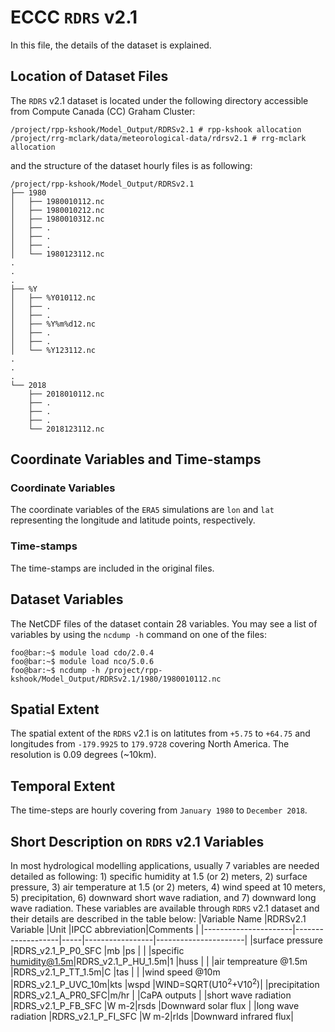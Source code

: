 # ECCC `RDRS` v2.1
In this file, the details of the dataset is explained.

## Location of Dataset Files
The `RDRS` v2.1 dataset is located under the following directory accessible from Compute Canada (CC) Graham Cluster:
```console
/project/rpp-kshook/Model_Output/RDRSv2.1 # rpp-kshook allocation
/project/rrg-mclark/data/meteorological-data/rdrsv2.1 # rrg-mclark allocation
```
and the structure of the dataset hourly files is as following:
```console
/project/rpp-kshook/Model_Output/RDRSv2.1
├── 1980
│   ├── 1980010112.nc
│   ├── 1980010212.nc
│   ├── 1980010312.nc
│   ├── .
│   ├── .
│   ├── .
│   └── 1980123112.nc
.
.
.
├── %Y
│   ├── %Y010112.nc
│   ├── .
│   ├── .
│   ├── %Y%m%d12.nc
│   ├── .
│   ├── .
│   └── %Y123112.nc
.
.
.
└── 2018
    ├── 2018010112.nc
    ├── .
    ├── .
    ├── .
    └── 2018123112.nc
```

## Coordinate Variables and Time-stamps

### Coordinate Variables
The coordinate variables of the `ERA5` simulations are `lon` and `lat` representing the longitude and latitude points, respectively.
### Time-stamps
The time-stamps are included in the original files.

## Dataset Variables
The NetCDF files of the dataset contain 28 variables. You may see a list of variables by using the `ncdump -h`  command on one of the files:
```console
foo@bar:~$ module load cdo/2.0.4
foo@bar:~$ module load nco/5.0.6
foo@bar:~$ ncdump -h /project/rpp-kshook/Model_Output/RDRSv2.1/1980/1980010112.nc
```

## Spatial Extent
The spatial extent of the `RDRS` v2.1 is on latitutes from `+5.75` to `+64.75` and longitudes from `-179.9925` to `179.9728` covering North America. The resolution is 0.09 degrees (~10km). 

## Temporal Extent
The time-steps are hourly covering from `January 1980` to `December 2018`.

## Short Description on `RDRS` v2.1 Variables
In most hydrological modelling applications, usually 7 variables are needed detailed as following: 1) specific humidity at 1.5 (or 2) meters, 2) surface pressure, 3) air temperature at 1.5 (or 2) meters, 4) wind speed at 10 meters, 5) precipitation, 6) downward short wave radiation, and 7) downward long wave radiation. These variables are available through `RDRS` v2.1 dataset and their details are described in the table below:
|Variable Name         |RDRSv2.1 Variable  |Unit |IPCC abbreviation|Comments              |
|----------------------|-------------------|-----|-----------------|----------------------|
|surface pressure      |RDRS_v2.1_P_P0_SFC |mb   |ps               |                      |
|specific humidity@1.5m|RDRS_v2.1_P_HU_1.5m|1    |huss             |                      |
|air tempreature @1.5m |RDRS_v2.1_P_TT_1.5m|C    |tas              |                      |
|wind speed @10m       |RDRS_v2.1_P_UVC_10m|kts  |wspd             |WIND=SQRT(U10<sup>2</sup>+V10<sup>2</sup>)|
|precipitation         |RDRS_v2.1_A_PR0_SFC|m/hr |                 |CaPA outputs          |
|short wave radiation  |RDRS_v2.1_P_FB_SFC |W m-2|rsds             |Downward solar flux   |
|long wave radiation   |RDRS_v2.1_P_FI_SFC |W m-2|rlds             |Downward infrared flux|
